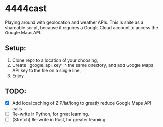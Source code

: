 # 4444cast
Playing around with geolocation and weather APIs. This is shite as a shareable script, because it requires a Google Cloud account to access the Google Maps API.

## Setup:
1. Clone repo to a location of your choosing,
2. Create '.google_api_key' in the same directory, and add Google Maps API key to the file on a single line,
3. Enjoy.

## TODO:
- [x] Add local caching of ZIP/lat/long to greatly reduce Google Maps API calls
- [ ] Re-write in Python, for great learning.
- [ ] \(Stretch\) Re-write in Rust, for greater learning.

